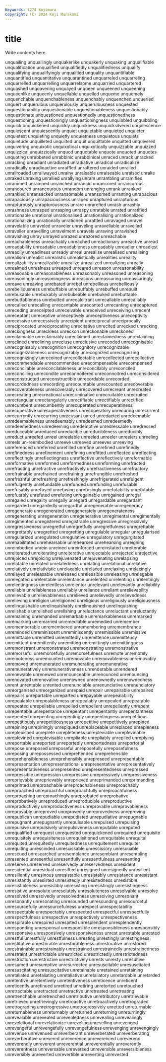 ```yaml
---
Keywords: 7274 kojimura
Copyright: (C) 2024 Koji Murakami
---
```


# title

Write contents here.



 unquailing unquailingly unquakerlike unquakerly unquaking
unqualifiable unqualification unqualified unqualifiedly unqualifiedness unqualify unqualifying unqualifyingly unqualitied unquality
unquantifiable unquantified unquantitative unquarantined unquarreled unquarreling unquarrelled unquarrelling unquarrelsome unquarried
unquartered unquashed unquavering unquayed unqueen unqueened unqueening unqueenlike unqueenly unquellable
unquelled unqueme unquemely unquenchable unquenchableness unquenchably unquenched unqueried unquert unquerulous
unquerulously unquerulousness unquested unquestionability unquestionable unquestionableness unquestionably unquestionate unquestioned unquestionedly
unquestionedness unquestioning unquestioningly unquestioningness unquibbled unquibbling unquick unquickened unquickly unquickness
unquicksilvered unquiescence unquiescent unquiescently unquiet unquietable unquieted unquieter unquietest unquieting
unquietly unquietness unquietous unquiets unquietude unquilleted unquilted unquit unquittable unquitted
unquivered unquivering unquixotic unquixotical unquixotically unquizzable unquizzed unquizzical unquizzically unquod
unquotable unquote unquoted unquotes unquoting unrabbeted unrabbinic unrabbinical unraced unrack
unracked unracking unradiant unradiated unradiative unradical unradicalize unradically unradioactive unraffled
unraftered unraided unrailed unrailroaded unrailwayed unrainy unraisable unraiseable unraised unrake
unraked unraking unrallied unrallying unram unrambling unramified unrammed unramped unranched
unrancid unrancored unrancorous unrancoured unrancourous unrandom unranging unrank unranked unrankled
unransacked unransomable unransomed unranting unrapacious unrapaciously unrapaciousness unraped unraptured unrapturous
unrapturously unrapturousness unrare unrarefied unrash unrashly unrashness unrasped unrasping unraspy
unratable unrated unratified unrationable unrational unrationalised unrationalising unrationalized unrationalizing unrationally
unrationed unrattled unravaged unravel unravelable unraveled unraveler unraveling unravellable unravelled
unraveller unravelling unravelment unravels unraving unravished unravishing unray unrayed unrazed
unrazored unreachable unreachableness unreachably unreached unreactionary unreactive unread unreadability unreadable
unreadableness unreadably unreadier unreadiest unreadily unreadiness unready unreal unrealise unrealised
unrealising unrealism unrealist unrealistic unrealistically unrealities unreality unrealizability unrealizable unrealize
unrealized unrealizing unreally unrealmed unrealness unreaped unreared unreason unreasonability unreasonable
unreasonableness unreasonably unreasoned unreasoning unreasoningly unreasoningness unreasons unreassuring unreassuringly unreave
unreaving unrebated unrebel unrebellious unrebelliously unrebelliousness unrebuffable unrebuffably unrebuffed unrebuilt
unrebukable unrebukably unrebukeable unrebuked unrebuttable unrebuttableness unrebutted unrecalcitrant unrecallable unrecallably
unrecalled unrecalling unrecantable unrecanted unrecanting unrecaptured unreceding unreceipted unreceivable unreceived
unreceiving unrecent unreceptant unreceptive unreceptively unreceptiveness unreceptivity unrecessive unrecessively unrecipient
unreciprocal unreciprocally unreciprocated unreciprocating unrecitative unrecited unrecked unrecking unreckingness unreckless
unreckon unreckonable unreckoned unreclaimable unreclaimably unreclaimed unreclaimedness unreclaiming unreclined unreclining
unrecluse unreclusive unrecoded unrecognisable unrecognisably unrecognition unrecognitory unrecognizable unrecognizableness unrecognizably
unrecognized unrecognizing unrecognizingly unrecoined unrecollectable unrecollected unrecollective unrecommendable unrecommended unrecompensable
unrecompensed unreconcilable unreconcilableness unreconcilably unreconciled unreconciling unrecondite unreconnoitered unreconnoitred unreconsidered
unreconstructed unreconstructible unrecordable unrecorded unrecordedness unrecording unrecountable unrecounted unrecoverable unrecoverableness
unrecoverably unrecovered unrecreant unrecreated unrecreating unrecreational unrecriminative unrecruitable unrecruited unrectangular
unrectangularly unrectifiable unrectifiably unrectified unrecumbent unrecumbently unrecuperated unrecuperatiness unrecuperative unrecuperativeness
unrecuperatory unrecuring unrecurrent unrecurrently unrecurring unrecusant unred unredacted unredeemable unredeemableness
unredeemably unredeemed unredeemedly unredeemedness unredeeming unredemptive unredressable unredressed unreduceable unreduced
unreducible unreducibleness unreducibly unreduct unreefed unreel unreelable unreeled unreeler unreelers
unreeling unreels un-reembodied unreeve unreeved unreeves unreeving unreferenced unreferred unrefilled
unrefine unrefined unrefinedly unrefinedness unrefinement unrefining unrefitted unreflected unreflecting unreflectingly
unreflectingness unreflective unreflectively unreformable unreformative unreformed unreformedness unreforming unrefracted unrefracting
unrefractive unrefractively unrefractiveness unrefractory unrefrainable unrefrained unrefraining unrefrangible unrefreshed unrefreshful
unrefreshing unrefreshingly unrefrigerated unrefulgent unrefulgently unrefundable unrefunded unrefunding unrefusable unrefusably
unrefused unrefusing unrefusingly unrefutability unrefutable unrefutably unrefuted unrefuting unregainable unregained
unregal unregaled unregality unregally unregard unregardable unregardant unregarded unregardedly unregardful
unregenerable unregeneracy unregenerate unregenerated unregenerately unregenerateness unregenerating unregeneration unregenerative unregimental
unregimentally unregimented unregistered unregistrable unregressive unregressively unregressiveness unregretful unregretfully unregretfulness
unregrettable unregrettably unregretted unregretting unregulable unregular unregularised unregularized unregulated unregulative
unregulatory unregurgitated unrehabilitated unrehearsable unrehearsed unrehearsing unreigning unreimbodied unrein unreined
unreinforced unreinstated unreiterable unreiterated unreiterating unreiterative unrejectable unrejected unrejective unrejoiced
unrejoicing unrejuvenated unrejuvenating unrelapsing unrelatable unrelated unrelatedness unrelating unrelational unrelative
unrelatively unrelativistic unrelaxable unrelaxed unrelaxing unrelaxingly unrelayed unreleasable unreleased unreleasible
unreleasing unrelegable unrelegated unrelentable unrelentance unrelented unrelenting unrelentingly unrelentingness unrelentless
unrelentor unrelevant unrelevantly unreliability unreliable unreliableness unreliably unreliance unreliant unrelievability
unrelievable unrelievableness unrelieved unrelievedly unrelievedness unrelieving unreligion unreligioned unreligious unreligiously
unreligiousness unrelinquishable unrelinquishably unrelinquished unrelinquishing unrelishable unrelished unrelishing unreluctance unreluctant
unreluctantly unremaining unremanded unremarkable unremarkableness unremarked unremarking unremarried unremediable unremedied
unremember unrememberable unremembered unremembering unremembrance unreminded unreminiscent unreminiscently unremissible unremissive
unremittable unremitted unremittedly unremittence unremittency unremittent unremittently unremitting unremittingly unremittingness
unremonstrant unremonstrated unremonstrating unremonstrative unremorseful unremorsefully unremorsefulness unremote unremotely unremoteness
unremounted unremovable unremovableness unremovably unremoved unremunerated unremunerating unremunerative unremuneratively unremunerativeness
unrenderable unrendered unrenewable unrenewed unrenounceable unrenounced unrenouncing unrenovated unrenovative unrenowned
unrenownedly unrenownedness unrent unrentable unrented unrenunciable unrenunciative unrenunciatory unreorganised unreorganized
unrepaid unrepair unrepairable unrepaired unrepairs unrepartable unreparted unrepayable unrepealability unrepealable
unrepealableness unrepealably unrepealed unrepeatable unrepeated unrepellable unrepelled unrepellent unrepellently unrepent
unrepentable unrepentance unrepentant unrepentantly unrepentantness unrepented unrepenting unrepentingly unrepentingness unrepetitious
unrepetitiously unrepetitiousness unrepetitive unrepetitively unrepined unrepining unrepiningly unrepiqued unreplaceable unreplaced
unrepleness unreplenished unreplete unrepleteness unrepleviable unreplevinable unreplevined unreplevisable unrepliable unrepliably
unreplied unreplying unreportable unreported unreportedly unreportedness unreportorial unrepose unreposed unreposeful
unreposefully unreposefulness unreposing unrepossessed unreprehended unreprehensible unreprehensibleness unreprehensibly unrepreseed unrepresentable
unrepresentation unrepresentational unrepresentative unrepresentatively unrepresentativeness unrepresented unrepresentedness unrepressed unrepressible unrepression
unrepressive unrepressively unrepressiveness unreprievable unreprievably unreprieved unreprimanded unreprimanding unreprinted unreproachable
unreproachableness unreproachably unreproached unreproachful unreproachfully unreproachfulness unreproaching unreproachingly unreprobated unreprobative
unreprobatively unreproduced unreproducible unreproductive unreproductively unreproductiveness unreprovable unreprovableness unreprovably unreproved
unreprovedly unreprovedness unreproving unrepublican unrepudiable unrepudiated unrepudiative unrepugnable unrepugnant unrepugnantly
unrepulsable unrepulsed unrepulsing unrepulsive unrepulsively unrepulsiveness unreputable unreputed unrequalified unrequest
unrequested unrequickened unrequired unrequisite unrequisitely unrequisiteness unrequisitioned unrequitable unrequital unrequited
unrequitedly unrequitedness unrequitement unrequiter unrequiting unrescinded unrescissable unrescissory unrescuable unrescued
unresearched unresemblance unresemblant unresembling unresented unresentful unresentfully unresentfulness unresenting unreserve
unreserved unreservedly unreservedness unresident unresidential unresidual unresifted unresigned unresignedly unresilient
unresiliently unresinous unresistable unresistably unresistance unresistant unresistantly unresisted unresistedly unresistedness
unresistible unresistibleness unresistibly unresisting unresistingly unresistingness unresistive unresolute unresolutely unresoluteness
unresolvable unresolve unresolved unresolvedly unresolvedness unresolving unresonant unresonantly unresonating unresounded
unresounding unresourceful unresourcefully unresourcefulness unrespect unrespectability unrespectable unrespectably unrespected unrespectful
unrespectfully unrespectfulness unrespective unrespectively unrespectiveness unrespirable unrespired unrespited unresplendent unresplendently
unresponding unresponsal unresponsible unresponsibleness unresponsibly unresponsive unresponsively unresponsiveness unrest unrestable
unrested unrestful unrestfully unrestfulness unresting unrestingly unrestingness unrestitutive unrestorable unrestorableness
unrestorative unrestored unrestrainable unrestrainably unrestrained unrestrainedly unrestrainedness unrestraint unrestrictable unrestricted
unrestrictedly unrestrictedness unrestriction unrestrictive unrestrictively unrests unresty unresultive unresumed unresumptive
unresurrected unresuscitable unresuscitated unresuscitating unresuscitative unretainable unretained unretaining unretaliated unretaliating
unretaliative unretaliatory unretardable unretarded unretentive unretentively unretentiveness unreticence unreticent unreticently
unretinued unretired unretiring unretorted unretouched unretractable unretracted unretractive unretreated unretreating
unretrenchable unretrenched unretributive unretributory unretrievable unretrieved unretrievingly unretroactive unretroactively unretrograded
unretrograding unretrogressive unretrogressively unretted unreturnable unreturnableness unreturnably unreturned unreturning unreturningly
unrevealable unrevealed unrevealedness unrevealing unrevealingly unrevelational unrevelationize unreveling unrevelling unrevenged
unrevengeful unrevengefully unrevengefulness unrevenging unrevengingly unrevenue unrevenued unreverberant unreverberated unreverberating
unreverberative unrevered unreverence unreverenced unreverend unreverendly unreverent unreverential unreverentially unreverently
unreverentness unreversable unreversed unreversible unreversibleness unreversibly unreverted unrevertible unreverting unrevested
